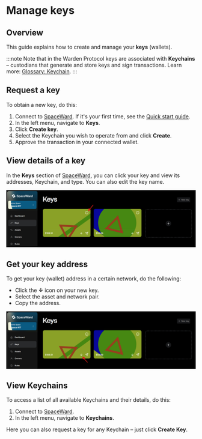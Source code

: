 ﻿---
sidebar_position: 6
---

# Manage keys

## Overview

This guide explains how to create and manage your **keys** (wallets).

:::note
Note that in the Warden Protocol keys are associated with **Keychains** – custodians that generate and store keys and sign transactions. Learn more: [Glossary: Keychain](https://docs.wardenprotocol.org/learn/glossary#keychain).
:::

## Request a key

To obtain a new key, do this:

1. Connect to [SpaceWard](https://spaceward.buenavista.wardenprotocol.org). If it's your first time, see the [Quick start guide](buenavista-quick-start).
2. In the left menu, navigate to **Keys**.
3. Click **Create key**.
4. Select the Keychain you wish to operate from and click **Create**.
5. Approve the transaction in your connected wallet.

## View details of a key

In the **Keys** section of [SpaceWard](https://spaceward.buenavista.wardenprotocol.org), you can click your key and view its addresses, Keychain, and type. You can also edit the key name.

![View key details](../../static/img/view-key-details.png)

## Get your key address

To get your key (wallet) address in a certain network, do the following:

- Click the **↓** icon on your new key.
- Select the asset and network pair.
- Copy the address.

![Get your key address](../../static/img/get-key-address.png)

## View Keychains

To access a list of all available Keychains and their details, do this:

1. Connect to [SpaceWard](https://spaceward.buenavista.wardenprotocol.org).
2. In the left menu, navigate to **Keychains**.

Here you can also request a key for any Keychain – just click **Create Key**.